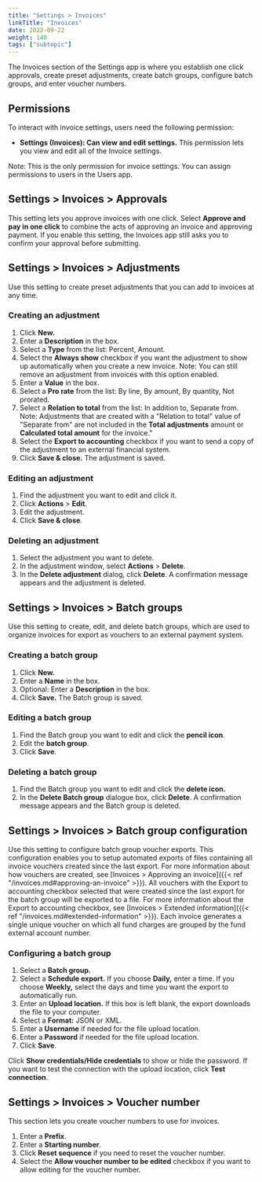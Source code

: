 ```yaml
---
title: "Settings > Invoices"
linkTitle: "Invoices"
date: 2022-09-22
weight: 140
tags: ["subtopic"]   
---
```


The Invoices section of the Settings app is where you establish one click approvals, create preset adjustments, create batch groups, configure batch groups, and enter voucher numbers. 


## Permissions

To interact with invoice settings, users need the following permission: 



*   **Settings (Invoices): Can view and edit settings.** This permission lets you view and edit all of the Invoice settings. 

Note: This is the only permission for invoice settings. You can assign permissions to users in the Users app. 


## Settings > Invoices > Approvals

This setting lets you approve invoices with one click. Select **Approve and pay in one click** to combine the acts of approving an invoice and approving payment. If you enable this setting, the Invoices app still asks you to confirm your approval before submitting. 


## Settings > Invoices > Adjustments 

Use this setting to create preset adjustments that you can add to invoices at any time. 


### Creating an adjustment



1. Click **New.** 
2. Enter a **Description** in the box. 
3. Select a **Type** from the list: Percent, Amount. 
4. Select the **Always show** checkbox if you want the adjustment to show up automatically when you create a new invoice. Note: You can still remove an adjustment from invoices with this option enabled. 
5. Enter a **Value** in the box. 
6. Select a **Pro rate** from the list: By line, By amount, By quantity, Not prorated.  
7. Select a **Relation to total** from the list: In addition to, Separate from. Note: Adjustments that are created with a "Relation to total" value of "Separate from" are not included in the **Total adjustments** amount or **Calculated total amount** for the invoice."  
8. Select the **Export to accounting** checkbox if you want to send a copy of the adjustment to an external financial system. 
9. Click **Save & close.** The adjustment is saved. 


### Editing an adjustment



1. Find the adjustment you want to edit and click it. 
2. Click **Actions** > **Edit**. 
3. Edit the adjustment. 
4. Click **Save & close**. 


### Deleting an adjustment 



1. Select the adjustment you want to delete. 
2. In the adjustment window, select **Actions** > **Delete**. 
3. In the **Delete adjustment** dialog, click **Delete**. A confirmation message appears and the adjustment is deleted. 


## Settings > Invoices > Batch groups

Use this setting to create, edit, and delete batch groups, which are used to organize invoices  for export as vouchers to an external payment system.


### Creating a batch group


1. Click **New.** 
2. Enter a **Name** in the box.
3. Optional: Enter a **Description** in the box. 
4. Click **Save.** The Batch group is saved. 


### Editing a batch group


1. Find the Batch group you want to edit and click the **pencil icon**. 
2. Edit the **batch group**. 
3. Click **Save**. 


### Deleting a batch group



1. Find the Batch group you want to edit and click the **delete icon.** 
2. In the **Delete Batch group** dialogue box, click **Delete**. A confirmation message appears and the Batch group is deleted. 


## Settings > Invoices > Batch group configuration

Use this setting to configure batch group voucher exports. This configuration enables you to setup automated exports of files containing all invoice vouchers created since the last export. For more information about how vouchers are created, see  [Invoices > Approving an invoice]({{< ref "/invoices.md#approving-an-invoice" >}}).  All vouchers with the Export to accounting checkbox selected that were created since the last export for the batch group will be exported to a file. For more information about the Export to accounting checkbox, see  [Invoices > Extended information]({{< ref "/invoices.md#extended-information" >}}).  Each invoice generates a single unique voucher on which all fund charges are grouped by the fund external account number. 



### Configuring a batch group

1. Select a **Batch group.** 
2. Select a **Schedule export.** If you choose **Daily,** enter a time. If you choose **Weekly,** select the days and time you want the export to automatically run. 
3. Enter an **Upload location.** If this box is left blank, the export downloads the file to your computer.
4. Select a **Format:** JSON or XML. 
5. Enter a **Username** if needed for the file upload location.
6. Enter a **Password** if needed for the file upload location. 
7. Click **Save**. 

Click **Show credentials/Hide credentials** to show or hide the password. If you want to test the connection with the upload location, click **Test connection**. 



## Settings > Invoices > Voucher number

This section lets you create voucher numbers to use for invoices. 



1. Enter a **Prefix**. 
2. Enter a **Starting number**.
3. Click **Reset sequence** if you need to reset the voucher number. 
4. Select the **Allow voucher number to be edited** checkbox if you want to allow editing for the voucher number. 
